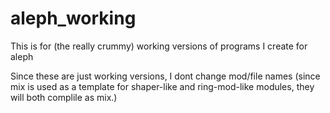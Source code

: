 # aleph_working
This is for (the really crummy) working versions of programs I create for aleph

Since these are just working versions, I dont change mod/file names
(since mix is used as a template for shaper-like and ring-mod-like modules, they will both complile as mix.)
